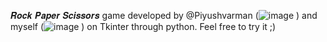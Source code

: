 𝑹𝒐𝒄𝒌 𝑷𝒂𝒑𝒆𝒓 𝑺𝒄𝒊𝒔𝒔𝒐𝒓𝒔 game developed by @Piyushvarman (![image](https://github.com/Rahul-LJ/Stone-Paper-Scissors-GAME/assets/122854516/769e74fd-5207-4511-8b7b-548212a402cd)
) and myself (![image](https://github.com/Rahul-LJ/Stone-Paper-Scissors-GAME/assets/122854516/c0d387d2-5057-41a6-b12d-4d8cc455c7a4)
) on Tkinter through python. Feel free to try it ;)
